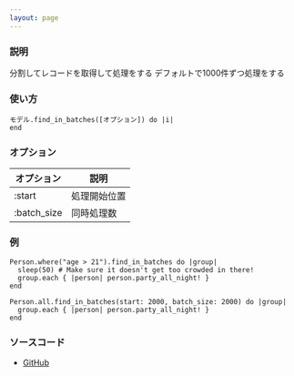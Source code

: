 ```yaml
---
layout: page
---
```

### 説明
分割してレコードを取得して処理をする
デフォルトで1000件ずつ処理をする

### 使い方
    モデル.find_in_batches([オプション]) do |i|
    end

### オプション

オプション       | 説明
----------- | ------
:start      | 処理開始位置
:batch_size | 同時処理数

### 例
    Person.where("age > 21").find_in_batches do |group|
      sleep(50) # Make sure it doesn't get too crowded in there!
      group.each { |person| person.party_all_night! }
    end

    Person.all.find_in_batches(start: 2000, batch_size: 2000) do |group|
      group.each { |person| person.party_all_night! }
    end

### ソースコード
* [GitHub](https://github.com/rails/rails/blob/2a7cf24cb7aab28f483a6772b608e2868a9030ba/activerecord/lib/active_record/relation/batches.rb#L98)